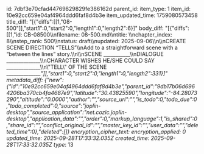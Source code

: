 id: 7dbf3e70cfad44769829829fe386162d
parent_id: 
item_type: 1
item_id: 10e92cc659e04af4964ddd6faf8d4b3e
item_updated_time: 1759080573458
title_diff: "[{\"diffs\":[[1,\"08-500\"]],\"start1\":0,\"start2\":0,\"length1\":0,\"length2\":6}]"
body_diff: "[{\"diffs\":[[1,\"id: CB-08500\\\nfilename: 08-500.md\\\ntitle: \\\nchapter_index: 8\\\nstep_rank: 500\\\nstatus: draft\\\nupdated: 2025-09-06\\\n\\\nCREATE SCENE DIRECTION “TELLS”\\\nAdd to a straightforward scene with a “between the lines” story.\\\n\\\nSCENE ___________\\\nDIALOGUE ______________\\\nCHARACTER WISHES HE/SHE COULD SAY ______________\\\n\\\"TELL\\\" OF THE SCENE _______________\"]],\"start1\":0,\"start2\":0,\"length1\":0,\"length2\":331}]"
metadata_diff: {"new":{"id":"10e92cc659e04af4964ddd6faf8d4b3e","parent_id":"9db17b06d6964206ba370cb4fa4687e9","latitude":"30.43825590","longitude":"-84.28073290","altitude":"0.0000","author":"","source_url":"","is_todo":0,"todo_due":0,"todo_completed":0,"source":"joplin-desktop","source_application":"net.cozic.joplin-desktop","application_data":"","order":0,"markup_language":1,"is_shared":0,"share_id":"","conflict_original_id":"","master_key_id":"","user_data":"","deleted_time":0},"deleted":[]}
encryption_cipher_text: 
encryption_applied: 0
updated_time: 2025-09-28T17:33:32.035Z
created_time: 2025-09-28T17:33:32.035Z
type_: 13
